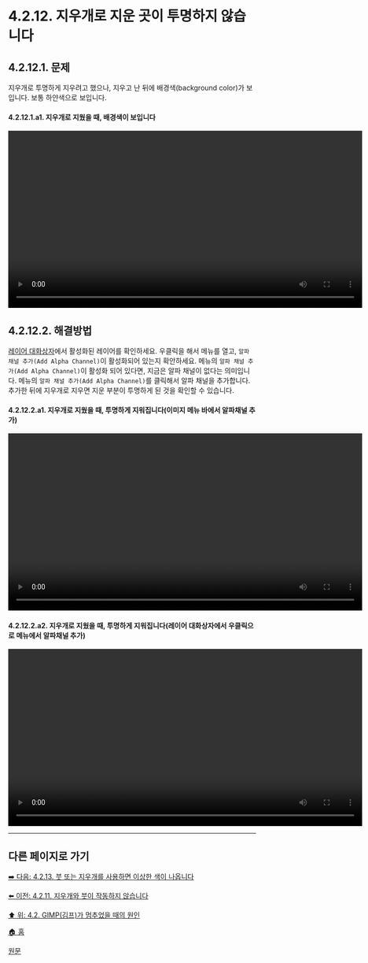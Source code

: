 # 4.2.12. 지우개로 지운 곳이 투명하지 않습니다

## 4.2.12.1. 문제
지우개로 투명하게 지우려고 했으나, 지우고 난 뒤에 배경색(background color)가 보입니다. 보통 하얀색으로 보입니다.

#### 4.2.12.1.a1. 지우개로 지웠을 때, 배경색이 보입니다
<video controls="controls" width="720" environment="MacOS:Sonoma 14.2.1 GIMP 2.10.36" src="https://github.com/wonder13662/gimp/assets/15767104/7fb6a549-876d-4ef0-8508-214c418da6bd"></video>

## 4.2.12.2. 해결방법
[레이어 대화상자](./15-02-01-layers-dialog.md)에서 활성화된 레이어를 확인하세요. 우클릭을 해서 메뉴를 열고, `알파 채널 추가(Add Alpha Channel)`이 활성화되어 있는지 확안하세요. 메뉴의 `알파 채널 추가(Add Alpha Channel)`이 활성화 되어 있다면, 지금은 알파 채널이 없다는 의미입니다. 메뉴의 `알파 채널 추가(Add Alpha Channel)`를 클릭해서 알파 채널을 추가합니다. 추가한 뒤에 지우개로 지우면 지운 부분이 투명하게 된 것을 확인할 수 있습니다.

#### 4.2.12.2.a1. 지우개로 지웠을 때, 투명하게 지워집니다(이미지 메뉴 바에서 알파채널 추가)
<video controls="controls" width="720" environment="MacOS:Sonoma 14.2.1 GIMP 2.10.36" src="https://github.com/wonder13662/gimp/assets/15767104/501d4580-63b1-467c-8690-f38802030a4a"></video>

#### 4.2.12.2.a2. 지우개로 지웠을 때, 투명하게 지워집니다(레이어 대화상자에서 우클릭으로 메뉴에서 알파채널 추가)
<video controls="controls" width="720" environment="MacOS:Sonoma 14.2.1 GIMP 2.10.36" src="https://github.com/wonder13662/gimp/assets/15767104/b8e473df-9a9c-42ad-a39e-74257fd1d1db"></video>

***

## 다른 페이지로 가기

[➡️ 다음: 4.2.13. 붓 또는 지우개를 사용하면 이상한 색이 나옵니다](./04-02-13-unexpected-colors-when-trying-to-use-a-brush-or-eraser.md)

[⬅️ 이전: 4.2.11. 지우개와 붓이 작동하지 않습니다](./04-02-11-eraser-and-brushes-no-longer-work.md)

[⬆️ 위: 4.2. GIMP(김프)가 멈추었을 때의 원인](./04-02-00-common-causes-of-gimp-non-responsiveness.md)

[🏠 홈](./00-home.md)

[원문](https://docs.gimp.org/2.10/ko/gimp-stuck-no-alpha-channel.html)

